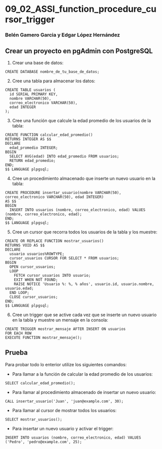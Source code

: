 # 09_02_ASSI_function_procedure_cursor_trigger
### Belén Gamero Garcia y Edgar López Hernández

## Crear un proyecto en pgAdmin con PostgreSQL

1. Crear una base de datos:

```
CREATE DATABASE nombre_de_tu_base_de_datos;
```

2. Cree una tabla para almacenar los datos:

```
CREATE TABLE usuarios (
  id SERIAL PRIMARY KEY,
  nombre VARCHAR(50),
  correo_electronico VARCHAR(50),
  edad INTEGER
);
```

3. Cree una función que calcule la edad promedio de los usuarios de la tabla:

```
CREATE FUNCTION calcular_edad_promedio()
RETURNS INTEGER AS $$
DECLARE
  edad_promedio INTEGER;
BEGIN
  SELECT AVG(edad) INTO edad_promedio FROM usuarios;
  RETURN edad_promedio;
END;
$$ LANGUAGE plpgsql;
```

4. Cree un procedimiento almacenado que inserte un nuevo usuario en la tabla:

```
CREATE PROCEDURE insertar_usuario(nombre VARCHAR(50), correo_electronico VARCHAR(50), edad INTEGER)
AS $$
BEGIN
  INSERT INTO usuarios (nombre, correo_electronico, edad) VALUES (nombre, correo_electronico, edad);
END;
$$ LANGUAGE plpgsql;
```

5. Cree un cursor que recorra todos los usuarios de la tabla y los muestre:

```
CREATE OR REPLACE FUNCTION mostrar_usuarios()
RETURNS VOID AS $$
DECLARE
  usuario usuarios%ROWTYPE;
  cursor_usuarios CURSOR FOR SELECT * FROM usuarios;
BEGIN
  OPEN cursor_usuarios;
  LOOP
    FETCH cursor_usuarios INTO usuario;
    EXIT WHEN NOT FOUND;
    RAISE NOTICE 'Usuario %: %, % años', usuario.id, usuario.nombre, usuario.edad;
  END LOOP;
  CLOSE cursor_usuarios;
END;
$$ LANGUAGE plpgsql;
```

6. Cree un trigger que se active cada vez que se inserte un nuevo usuario en la tabla y muestre un mensaje en la consola:

```
CREATE TRIGGER mostrar_mensaje AFTER INSERT ON usuarios
FOR EACH ROW
EXECUTE FUNCTION mostrar_mensaje();
```
## Prueba
Para probar todo lo enterior utilize los siguientes comandos:

- Para llamar a la función de calcular la edad promedio de los usuarios:

```
SELECT calcular_edad_promedio();
```

- Para llamar al procedimiento almacenado de insertar un nuevo usuario:

```
CALL insertar_usuario('Juan', 'juan@example.com', 30);
```

- Para llamar al cursor de mostrar todos los usuarios:

```
SELECT mostrar_usuarios();
```

- Para insertar un nuevo usuario y activar el trigger:

```
INSERT INTO usuarios (nombre, correo_electronico, edad) VALUES ('Pedro', 'pedro@example.com', 25);
```

